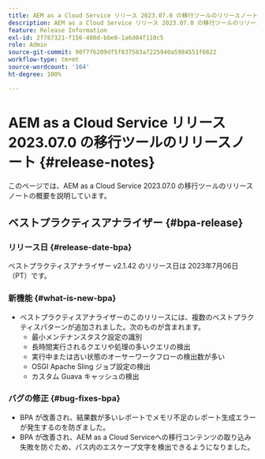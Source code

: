 ```yaml
---
title: AEM as a Cloud Service リリース 2023.07.0 の移行ツールのリリースノート
description: AEM as a Cloud Service リリース 2023.07.0 の移行ツールのリリースノート
feature: Release Information
exl-id: 2f787321-f156-480d-bbe8-1a6d04f110c5
role: Admin
source-git-commit: 90f7f6209df5f837583a7225940a5984551f6622
workflow-type: tm+mt
source-wordcount: '164'
ht-degree: 100%

---
```


# AEM as a Cloud Service リリース 2023.07.0 の移行ツールのリリースノート {#release-notes}

このページでは、AEM as a Cloud Service 2023.07.0 の移行ツールのリリースノートの概要を説明しています。

## ベストプラクティスアナライザー {#bpa-release}

### リリース日 {#release-date-bpa}

ベストプラクティスアナライザー v2.1.42 のリリース日は 2023年7月06日（PT）です。

### 新機能 {#what-is-new-bpa}

* ベストプラクティスアナライザーのこのリリースには、複数のベストプラクティスパターンが追加されました。次のものが含まれます。
   * 最小メンテナンスタスク設定の識別
   * 長時間実行されるクエリや処理の多いクエリの検出
   * 実行中または古い状態のオーサーワークフローの検出数が多い
   * OSGI Apache Sling ジョブ設定の検出
   * カスタム Guava キャッシュの検出

### バグの修正 {#bug-fixes-bpa}

* BPA が改善され、結果数が多いレポートでメモリ不足のレポート生成エラーが発生するのを防ぎました。
* BPA が改善され、AEM as a Cloud Serviceへの移行コンテンツの取り込み失敗を防ぐため、パス内のエスケープ文字を検出できるようになりました。
